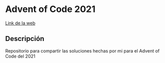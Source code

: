 # Advent of Code 2021

[Link de la web](https://adventofcode.com/)

## Descripción

Repositorio para compartir las soluciones hechas por mi para el Advent of Code del 2021
